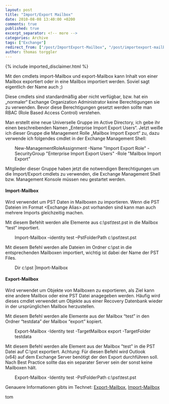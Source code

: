 ```yaml
---
layout: post
title: "Import/Export Mailbox"
date: 2010-08-08 13:40:00 +0200
comments: true
published: true
excerpt_separator: <!-- more -->
categories: Archive
tags: ["Exchange"]
redirect_from: ["/post/ImportExport-Mailbox", "/post/importexport-mailbox"]
author: thomas torggler
---
```

<!-- more -->
{% include imported_disclaimer.html %}
<p>Mit den cmdlets import-Mailbox und export-Mailbox kann Inhalt von einer Mailbox exportiert oder in eine Mailbox importiert werden. Soviel sagt eigentlich der Name auch ;)</p>
<p>Diese cmdlets sind standardm&auml;&szlig;ig aber nicht verf&uuml;gbar, bzw. hat ein &bdquo;normaler&ldquo; Exchange Organization Administrator keine Berechtigungen sie zu verwenden. Bevor diese Berechtigungen gesetzt werden sollte man RBAC (Role Based Access Control) verstehen.</p>
<p>Man erstellt eine neue Universelle Gruppe im Active Directory, ich gebe ihr einen beschreibenden Namen &bdquo;Enterprise Import Export Users&ldquo;. Jetzt wei&szlig;e ich dieser Gruppe die Management Rolle &bdquo;Mailbox Import Export&ldquo; zu, dazu verwende ich folgendes cmdlet in der Exchange Management Shell:</p>
<p style="padding-left: 30px">New-ManagementRoleAssignment -Name "Import Export Role" -SecurityGroup "Enterprise Import Export Users" -Role "Mailbox Import Export"</p>
<p>Mitglieder dieser Gruppe haben jetzt die notwendigen Berechtigungen um die Import/Export cmdlets zu verwenden, die Exchange Management Shell bzw. Management Konsole m&uuml;ssen neu gestartet werden.</p>
<h4>Import-Mailbox</h4>
<p>Wird verwendet um PST Daten in Mailboxen zu importieren. Wenn die PST Dateien im Format &lt;Exchange Alias&gt;.pst vorhanden sind kann man auch mehrere Imports gleichzeitig machen.</p>
<p>Mit diesem Befehlt werden alle Elemente aus c:\pst\test.pst in die Mailbox &ldquo;test&rdquo; importiert.</p>
<p style="padding-left: 30px">Import-Mailbox &ndash;identity test &ndash;PstFolderPath c:\pst\test.pst</p>
<p>Mit diesem Befehl werden alle Dateien im Ordner c:\pst in die entsprechenden Mailboxen importiert, wichtig ist dabei der Name der PST Files.</p>
<p style="padding-left: 30px">Dir c:\pst |Import-Mailbox</p>
<h4>Export-Mailbox</h4>
<p>Wird verwendet um Objekte von Mailboxen zu exportieren, als Ziel kann eine andere Mailbox oder eine PST Datei anagegeben werden. H&auml;ufig wird dieses cmdlet verwendet um Objekte aus einer Recovery Datenbank wieder in der urspr&uuml;nglichen Mailbox herzustellen.</p>
<p>Mit diesem Befehl werden alle Elemente aus der Mailbox &ldquo;test&rdquo; in den Ordner &ldquo;testdata&rdquo; der Mailbox &ldquo;export&rdquo; kopiert.</p>
<p style="padding-left: 30px">Export-Mailbox -Identity test -TargetMailbox export -TargetFolder testdata</p>
<p>Mit diesem Befehl werden alle Element aus der Mailbox "test" in die PST Datei auf C:\pst exportiert. Achtung: F&uuml;r diesen Befehl wird Outlook (x64)&nbsp;auf dem Exchange Server ben&ouml;tigt der den Export durchf&uuml;hren soll. Nach Best Practice sollte das ein separater Server sein der sonst keine Mailboxen h&auml;lt.</p>
<p style="padding-left: 30px">Export-Mailbox -Identity test -PstFolderPath c:\pst\test.pst</p>
<p>Genauere Informationen gibts im Technet: <a href="http://technet.microsoft.com/en-us/library/aa998579.aspx" target="_blank">Export-Mailbox</a>, <a href="http://technet.microsoft.com/en-us/library/bb629586.aspx" target="_blank">Import-Mailbox</a></p>
<p>tom</p>
